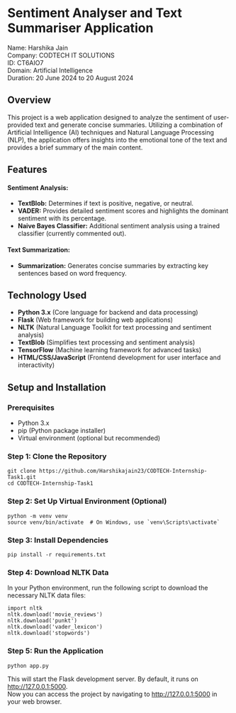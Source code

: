 
# Sentiment Analyser and Text Summariser Application

Name: Harshika Jain   
Company: CODTECH IT SOLUTIONS  
ID: CT6AIO7  
Domain: Artificial Intelligence  
Duration: 20 June 2024 to 20 August 2024  

## Overview

This project is a web application designed to analyze the sentiment of user-provided text and generate concise summaries. Utilizing a combination of Artificial Intelligence (AI) techniques and Natural Language Processing (NLP), the application offers insights into the emotional tone of the text and provides a brief summary of the main content.

## Features
#### Sentiment Analysis:  
- **TextBlob:** Determines if text is positive, negative, or neutral.  
- **VADER:** Provides detailed sentiment scores and highlights the dominant sentiment with its percentage.  
- **Naive Bayes Classifier:** Additional sentiment analysis using a trained classifier (currently commented out).

#### Text Summarization:  
- **Summarization:** Generates concise summaries by extracting key sentences based on word frequency.  

## Technology Used  
- **Python 3.x** (Core language for backend and data processing)
- **Flask** (Web framework for building web applications)
- **NLTK** (Natural Language Toolkit for text processing and sentiment analysis)
- **TextBlob** (Simplifies text processing and sentiment analysis)
- **TensorFlow** (Machine learning framework for advanced tasks)
- **HTML/CSS/JavaScript** (Frontend development for user interface and interactivity)

## Setup and Installation

### Prerequisites

- Python 3.x
- pip (Python package installer)
- Virtual environment (optional but recommended)

### Step 1: Clone the Repository

``` 
git clone https://github.com/Harshikajain23/CODTECH-Internship-Task1.git
cd CODTECH-Internship-Task1
```

### Step 2: Set Up Virtual Environment (Optional)

```
python -m venv venv
source venv/bin/activate  # On Windows, use `venv\Scripts\activate`
```

### Step 3: Install Dependencies

```
pip install -r requirements.txt 
```

### Step 4: Download NLTK Data

In your Python environment, run the following script to download the necessary NLTK data files:

```
import nltk
nltk.download('movie_reviews')
nltk.download('punkt')
nltk.download('vader_lexicon')
nltk.download('stopwords')
```

### Step 5: Run the Application

```
python app.py
```
This will start the Flask development server. By default, it runs on http://127.0.0.1:5000.  
Now you can access the project by navigating to http://127.0.0.1:5000 in your web browser.







